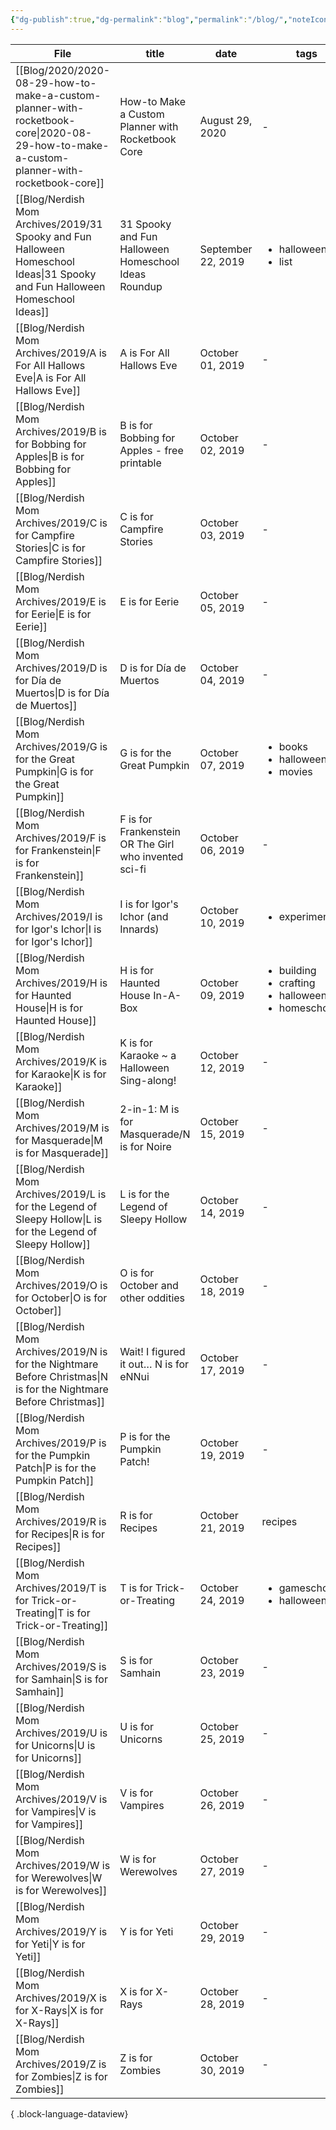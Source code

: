 ```yaml
---
{"dg-publish":true,"dg-permalink":"blog","permalink":"/blog/","noteIcon":"","created":"","updated":""}
---
```



| File                                                                                                                                        | title                                                 | date               | tags                                                                             | categories                                     |
| ------------------------------------------------------------------------------------------------------------------------------------------- | ----------------------------------------------------- | ------------------ | -------------------------------------------------------------------------------- | ---------------------------------------------- |
| [[Blog/2020/2020-08-29-how-to-make-a-custom-planner-with-rocketbook-core\|2020-08-29-how-to-make-a-custom-planner-with-rocketbook-core]] | How-to Make a Custom Planner with Rocketbook Core     | August 29, 2020    | \-                                                                               | archive                                        |
| [[Blog/Nerdish Mom Archives/2019/31 Spooky and Fun Halloween Homeschool Ideas\|31 Spooky and Fun Halloween Homeschool Ideas]]            | 31 Spooky and Fun Halloween Homeschool Ideas Roundup  | September 22, 2019 | <ul><li>halloween</li><li>list</li></ul>                                         | <ul><li>homeschool</li></ul>                   |
| [[Blog/Nerdish Mom Archives/2019/A is For All Hallows Eve\|A is For All Hallows Eve]]                                                    | A is For All Hallows Eve                              | October 01, 2019   | \-                                                                               | <ul><li>homeschool</li></ul>                   |
| [[Blog/Nerdish Mom Archives/2019/B is for Bobbing for Apples\|B is for Bobbing for Apples]]                                              | B is for Bobbing for Apples - free printable          | October 02, 2019   | \-                                                                               | <ul><li>homeschool</li></ul>                   |
| [[Blog/Nerdish Mom Archives/2019/C is for Campfire Stories\|C is for Campfire Stories]]                                                  | C is for Campfire Stories                             | October 03, 2019   | \-                                                                               | <ul><li>parenting</li></ul>                    |
| [[Blog/Nerdish Mom Archives/2019/E is for Eerie\|E is for Eerie]]                                                                        | E is for Eerie                                        | October 05, 2019   | \-                                                                               | <ul><li>homeschool</li></ul>                   |
| [[Blog/Nerdish Mom Archives/2019/D is for Día de Muertos\|D is for Día de Muertos]]                                                      | D is for Día de Muertos                               | October 04, 2019   | \-                                                                               | <ul><li>homeschool</li></ul>                   |
| [[Blog/Nerdish Mom Archives/2019/G is for the Great Pumpkin\|G is for the Great Pumpkin]]                                                | G is for the Great Pumpkin                            | October 07, 2019   | <ul><li>books</li><li>halloween</li><li>movies</li></ul>                         | <ul><li>parenting</li></ul>                    |
| [[Blog/Nerdish Mom Archives/2019/F is for Frankenstein\|F is for Frankenstein]]                                                          | F is for Frankenstein OR The Girl who invented sci-fi | October 06, 2019   | \-                                                                               | homeschool                                     |
| [[Blog/Nerdish Mom Archives/2019/I is for Igor's Ichor\|I is for Igor's Ichor]]                                                          | I is for Igor's Ichor (and Innards)                   | October 10, 2019   | <ul><li>experiments</li></ul>                                                    | <ul><li>homeschool</li></ul>                   |
| [[Blog/Nerdish Mom Archives/2019/H is for Haunted House\|H is for Haunted House]]                                                        | H is for Haunted House In-A-Box                       | October 09, 2019   | <ul><li>building</li><li>crafting</li><li>halloween</li><li>homeschool</li></ul> | <ul><li>homeschool</li><li>parenting</li></ul> |
| [[Blog/Nerdish Mom Archives/2019/K is for Karaoke\|K is for Karaoke]]                                                                    | K is for Karaoke ~ a Halloween Sing-along!            | October 12, 2019   | \-                                                                               | <ul><li>parenting</li></ul>                    |
| [[Blog/Nerdish Mom Archives/2019/M is for Masquerade\|M is for Masquerade]]                                                              | 2-in-1: M is for Masquerade/N is for Noire            | October 15, 2019   | \-                                                                               | <ul><li>parenting</li></ul>                    |
| [[Blog/Nerdish Mom Archives/2019/L is for the Legend of Sleepy Hollow\|L is for the Legend of Sleepy Hollow]]                            | L is for the Legend of Sleepy Hollow                  | October 14, 2019   | \-                                                                               | <ul><li>homeschool</li></ul>                   |
| [[Blog/Nerdish Mom Archives/2019/O is for October\|O is for October]]                                                                    | O is for October and other oddities                   | October 18, 2019   | \-                                                                               | <ul><li>homeschool</li><li>parenting</li></ul> |
| [[Blog/Nerdish Mom Archives/2019/N is for the Nightmare Before Christmas\|N is for the Nightmare Before Christmas]]                      | Wait! I figured it out… N is for eNNui                | October 17, 2019   | \-                                                                               | <ul><li>parenting</li></ul>                    |
| [[Blog/Nerdish Mom Archives/2019/P is for the Pumpkin Patch\|P is for the Pumpkin Patch]]                                                | P is for the Pumpkin Patch!                           | October 19, 2019   | \-                                                                               | <ul><li>homeschool</li><li>parenting</li></ul> |
| [[Blog/Nerdish Mom Archives/2019/R is for Recipes\|R is for Recipes]]                                                                    | R is for Recipes                                      | October 21, 2019   | recipes                                                                          | <ul><li>kitchen</li></ul>                      |
| [[Blog/Nerdish Mom Archives/2019/T is for Trick-or-Treating\|T is for Trick-or-Treating]]                                                | T is for Trick-or-Treating                            | October 24, 2019   | <ul><li>gameschooling</li><li>halloween</li></ul>                                | <ul><li>homeschool</li></ul>                   |
| [[Blog/Nerdish Mom Archives/2019/S is for Samhain\|S is for Samhain]]                                                                    | S is for Samhain                                      | October 23, 2019   | \-                                                                               | <ul><li>homeschool</li></ul>                   |
| [[Blog/Nerdish Mom Archives/2019/U is for Unicorns\|U is for Unicorns]]                                                                  | U is for Unicorns                                     | October 25, 2019   | \-                                                                               | <ul><li>homeschool</li></ul>                   |
| [[Blog/Nerdish Mom Archives/2019/V is for Vampires\|V is for Vampires]]                                                                  | V is for Vampires                                     | October 26, 2019   | \-                                                                               | <ul><li>homeschool</li></ul>                   |
| [[Blog/Nerdish Mom Archives/2019/W is for Werewolves\|W is for Werewolves]]                                                              | W is for Werewolves                                   | October 27, 2019   | \-                                                                               | <ul><li>homeschool</li><li>parenting</li></ul> |
| [[Blog/Nerdish Mom Archives/2019/Y is for Yeti\|Y is for Yeti]]                                                                          | Y is for Yeti                                         | October 29, 2019   | \-                                                                               | <ul><li>homeschool</li></ul>                   |
| [[Blog/Nerdish Mom Archives/2019/X is for X-Rays\|X is for X-Rays]]                                                                      | X is for X-Rays                                       | October 28, 2019   | \-                                                                               | <ul><li>homeschool</li></ul>                   |
| [[Blog/Nerdish Mom Archives/2019/Z is for Zombies\|Z is for Zombies]]                                                                    | Z is for Zombies                                      | October 30, 2019   | \-                                                                               | <ul><li>spins</li></ul>                        |

{ .block-language-dataview}